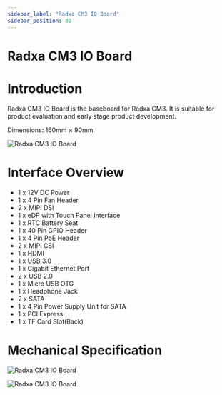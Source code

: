 ```yaml
---
sidebar_label: "Radxa CM3 IO Board"
sidebar_position: 80
---
```


# Radxa CM3 IO Board

# Introduction

Radxa CM3 IO Board is the baseboard for Radxa CM3. It is suitable for product evaluation and early stage product development.

Dimensions: 160mm × 90mm

![Radxa CM3 IO Board](/img/accessories/cm3-io-board/cm3-io-board-01.webp)

# Interface Overview

- 1 x 12V DC Power
- 1 x 4 Pin Fan Header
- 2 x MIPI DSI
- 1 x eDP with Touch Panel Interface
- 1 x RTC Battery Seat
- 1 x 40 Pin GPIO Header
- 1 x 4 Pin PoE Header
- 2 x MIPI CSI
- 1 x HDMI
- 1 x USB 3.0
- 1 x Gigabit Ethernet Port
- 2 x USB 2.0
- 1 x Micro USB OTG
- 1 x Headphone Jack
- 2 x SATA
- 1 x 4 Pin Power Supply Unit for SATA
- 1 x PCI Express
- 1 x TF Card Slot(Back)

# Mechanical Specification

![Radxa CM3 IO Board](/img/accessories/cm3-io-board/cm3-io-board-02.webp)

![Radxa CM3 IO Board](/img/accessories/cm3-io-board/cm3-io-board-03.webp)
